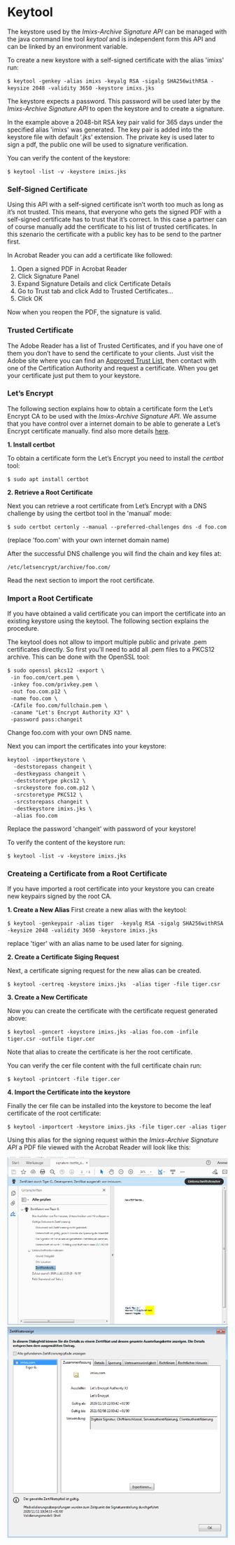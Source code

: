 # Keytool

The keystore used by the *Imixs-Archive Signature API* can be managed with the java command line tool *keytool* and is independent form this API and can be linked by an environment variable. 

To create a new  keystore with a self-signed certificate with the alias 'imixs' run:


	$ keytool -genkey -alias imixs -keyalg RSA -sigalg SHA256withRSA -keysize 2048 -validity 3650 -keystore imixs.jks

The keystore expects a password. This password will be used later by the *Imixs-Archive Signature API* to open the keystore and to create a signature.

In the example above a 2048-bit RSA key pair valid for 365 days under the specified alias 'imixs' was generated. 
 The key pair is added into the keystore file with default ‘.jks’ extension. The private key is used later to sign a pdf, the public one will be used to signature verification. 
 
You can verify the content of the keystore:

	$ keytool -list -v -keystore imixs.jks

### Self-Signed Certificate

Using this API with a self-signed certificate isn’t worth too much as long as it’s not trusted. This means, that everyone who gets the signed PDF with a self-signed certificate has to trust that it’s correct. In this case a partner can of course manually add the certificate to his list of trusted certificates. In this szenario the certificate with a public key has to be send to the partner first. 

In Acrobat Reader you can add a certificate like followed:

 1. Open a signed PDF in Acrobat Reader
 2. Click Signature Panel
 3. Expand Signature Details and click Certificate Details
 4. Go to Trust tab and click Add to Trusted Certificates…
 5. Click OK

Now when you reopen the PDF, the signature is valid.

### Trusted Certificate

The Adobe Reader has a list of  Trusted Certificates, and if you have one of them you don’t have to send the certificate to your clients. Just visit the Adobe site where you can find an [Approved Trust List](https://helpx.adobe.com/acrobat/kb/approved-trust-list1.html), then contact with one of the Certification Authority and request a certificate. When you get your certificate just put them to your keystore.

### Let’s Encrypt

The following section explains how to obtain a certificate form the Let’s Encrypt CA to be used with the *Imixs-Archive Signature API*. We assume that you have control over a internet domain to be able to generate a Let’s Encrypt certificate manually. 
find also more details [here](https://ordina-jworks.github.io/security/2019/08/14/Using-Lets-Encrypt-Certificates-In-Java.html).


**1. Install certbot**

To obtain a certificate form the Let’s Encrypt  you need to install the *certbot* tool:

	$ sudo apt install certbot
	
**2. Retrieve a Root Certificate**
	
Next you can retrieve a root certificate from Let’s Encrypt with a DNS challenge by using the certbot tool in the 'manual' mode:

	$ sudo certbot certonly --manual --preferred-challenges dns -d foo.com
	
(replace 'foo.com' with your own internet domain name)


After the successful DNS challenge you will find the chain and key files at:

	/etc/letsencrypt/archive/foo.com/
	
Read the next section to import the root certificate. 	
	
### Import a Root Certificate
	
If you have obtained a valid certificate you can import the certificate into an existing keystore using the keytool. The following section explains the procedure. 	
	
The keytool does not allow to import multiple public and private .pem certificates directly. So first you’ll need to add all .pem files to a PKCS12 archive. This can be done with the OpenSSL tool:
	
	$ sudo openssl pkcs12 -export \
	 -in foo.com/cert.pem \
	 -inkey foo.com/privkey.pem \
	 -out foo.com.p12 \
	 -name foo.com \
	 -CAfile foo.com/fullchain.pem \
	 -caname "Let's Encrypt Authority X3" \
	 -password pass:changeit
	
	
Change foo.com with your own DNS name. 

Next you can import the certificates into your keystore:
	
	keytool -importkeystore \
	  -deststorepass changeit \
	  -destkeypass changeit \
	  -deststoretype pkcs12 \
	  -srckeystore foo.com.p12 \
	  -srcstoretype PKCS12 \
	  -srcstorepass changeit \
	  -destkeystore imixs.jks \
	  -alias foo.com
	
Replace the password 'changeit' with password of your keystore!
		
To verify the content of the keystore run:

	$ keytool -list -v -keystore imixs.jks
	

	
	
### Createing a Certificate from a Root Certificate

If you have imported a root certificate into your keystore you can create new keypairs  signed by the root CA.

**1. Create a New Alias**
First create a new alias with the keytool:

	$ keytool -genkeypair -alias tiger  -keyalg RSA -sigalg SHA256withRSA -keysize 2048 -validity 3650 -keystore imixs.jks

replace 'tiger' with an alias name to be used later for signing.

**2. Create a Certificate Siging Request**

Next, a certificate signing request for the new alias can be created.

	$ keytool -certreq -keystore imixs.jks  -alias tiger -file tiger.csr

**3. Create a New Certificate**	

Now you can create the certificate with the certificate request generated above:
	
	$ keytool -gencert -keystore imixs.jks -alias foo.com -infile tiger.csr -outfile tiger.cer

Note that alias to create the certificate is her the root certificate.

You can verify the cer file content with the full certificate chain run:

	$ keytool -printcert -file tiger.cer

	
**4. Import the Certificate into the keystore**

Finally the cer file can be installed into the keystore to become the leaf certificate of the root certificate:
	
	$ keytool -importcert -keystore imixs.jks -file tiger.cer -alias tiger


Using this alias for the signing request within the  *Imixs-Archive Signature API* a PDF file viewed with the Acrobat Reader will look like this:

<img src="imixs-signature-example-001.png">

<img src="imixs-signature-example-002.png">

	